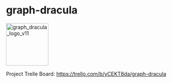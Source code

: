 # graph-dracula

<img width="116" alt="graph_dracula_logo_v11" src="https://github.com/user-attachments/assets/6fdd3f8a-937a-461a-ad6d-46b3d2aaf447" />


Project Trelle Board: <https://trello.com/b/yCEKT8da/graph-dracula>

